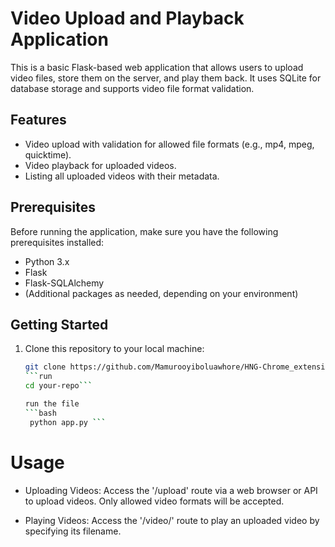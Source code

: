 # Video Upload and Playback Application

This is a basic Flask-based web application that allows users to upload video files, store them on the server, and play them back. It uses SQLite for database storage and supports video file format validation.

## Features

- Video upload with validation for allowed file formats (e.g., mp4, mpeg, quicktime).
- Video playback for uploaded videos.
- Listing all uploaded videos with their metadata.

## Prerequisites

Before running the application, make sure you have the following prerequisites installed:

- Python 3.x
- Flask
- Flask-SQLAlchemy
- (Additional packages as needed, depending on your environment)

## Getting Started

1. Clone this repository to your local machine:

   ```bash
   git clone https://github.com/Mamurooyiboluawhore/HNG-Chrome_extension```
   ```run 
   cd your-repo```

   run the file 
   ```bash
    python app.py ```

# Usage
- Uploading Videos: Access the '/upload' route via a web browser or API to upload videos. Only allowed video formats will be accepted.

- Playing Videos: Access the '/video/<filename>' route to play an uploaded video by specifying its filename.

